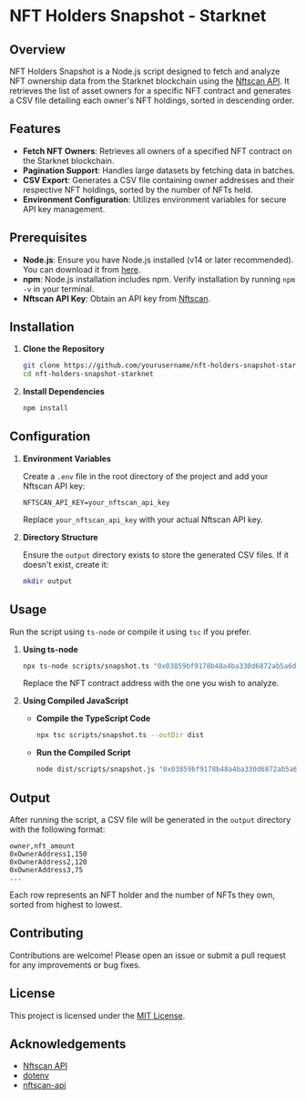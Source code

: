 # NFT Holders Snapshot - Starknet

## Overview

NFT Holders Snapshot is a Node.js script designed to fetch and analyze NFT ownership data from the Starknet blockchain using the [Nftscan API](https://nftscan.com/). It retrieves the list of asset owners for a specific NFT contract and generates a CSV file detailing each owner's NFT holdings, sorted in descending order.

## Features

- **Fetch NFT Owners**: Retrieves all owners of a specified NFT contract on the Starknet blockchain.
- **Pagination Support**: Handles large datasets by fetching data in batches.
- **CSV Export**: Generates a CSV file containing owner addresses and their respective NFT holdings, sorted by the number of NFTs held.
- **Environment Configuration**: Utilizes environment variables for secure API key management.

## Prerequisites

- **Node.js**: Ensure you have Node.js installed (v14 or later recommended). You can download it from [here](https://nodejs.org/).
- **npm**: Node.js installation includes npm. Verify installation by running `npm -v` in your terminal.
- **Nftscan API Key**: Obtain an API key from [Nftscan](https://nftscan.com/).

## Installation

1. **Clone the Repository**

    ```bash
    git clone https://github.com/yourusername/nft-holders-snapshot-starknet.git
    cd nft-holders-snapshot-starknet
    ```

2. **Install Dependencies**

    ```bash
    npm install
    ```

## Configuration

1. **Environment Variables**

    Create a `.env` file in the root directory of the project and add your Nftscan API key:

    ```env
    NFTSCAN_API_KEY=your_nftscan_api_key
    ```

    Replace `your_nftscan_api_key` with your actual Nftscan API key.

2. **Directory Structure**

    Ensure the `output` directory exists to store the generated CSV files. If it doesn't exist, create it:

    ```bash
    mkdir output
    ```

## Usage

Run the script using `ts-node` or compile it using `tsc` if you prefer.

1. **Using ts-node**

    ```bash
    npx ts-node scripts/snapshot.ts "0x03859bf9178b48a4ba330d6872ab5a6d3895b64d6631197beefde6293bc172cd"
    ```

    Replace the NFT contract address with the one you wish to analyze.

2. **Using Compiled JavaScript**

    - **Compile the TypeScript Code**

      ```bash
      npx tsc scripts/snapshot.ts --outDir dist
      ```

    - **Run the Compiled Script**

      ```bash
      node dist/scripts/snapshot.js "0x03859bf9178b48a4ba330d6872ab5a6d3895b64d6631197beefde6293bc172cd"
      ```

## Output

After running the script, a CSV file will be generated in the `output` directory with the following format:

```csv
owner,nft_amount
0xOwnerAddress1,150
0xOwnerAddress2,120
0xOwnerAddress3,75
...
```

Each row represents an NFT holder and the number of NFTs they own, sorted from highest to lowest.

## Contributing

Contributions are welcome! Please open an issue or submit a pull request for any improvements or bug fixes.

## License

This project is licensed under the [MIT License](LICENSE).

## Acknowledgements

- [Nftscan API](https://nftscan.com/)
- [dotenv](https://github.com/motdotla/dotenv)
- [nftscan-api](https://www.npmjs.com/package/nftscan-api)
